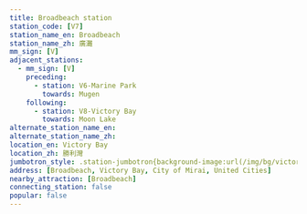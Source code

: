 ```yaml
---
title: Broadbeach station
station_code: [V7]
station_name_en: Broadbeach
station_name_zh: 廣灘
mm_sign: [V]
adjacent_stations:
  - mm_sign: [V]
    preceding:
      - station: V6-Marine Park
        towards: Mugen
    following:
      - station: V8-Victory Bay
        towards: Moon Lake
alternate_station_name_en: 
alternate_station_name_zh: 
location_en: Victory Bay
location_zh: 勝利灣
jumbotron_style: .station-jumbotron{background-image:url(/img/bg/victoryline.png);background-repeat:no-repeat;background-size:100% 10px;background-position:0 130px}
address: [Broadbeach, Victory Bay, City of Mirai, United Cities]
nearby_attraction: [Broadbeach]
connecting_station: false
popular: false
---
```


